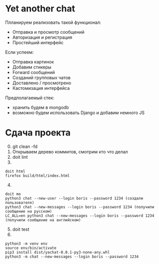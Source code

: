 # Yet another chat

Плланируем реализовать такой функционал:
- Отправка и просмотр сообщений
- Авторизация и регистрация
- Простейший интерфейс

Если успеем:
- Отправка картинок
- Добавим стикеры
- Forward сообщений
- Созданий групповых чатов
- Доставлено / просмотрено
- Кастомизация интерфейса

Предполагаемый стек:
- хранить будем в mongodb
- возможно будем использовать Django и добавим немного JS

# Сдача проекта
0) git clean -fd
1) Открываем дерево коммитов, смотрим кто что делал
2) doit lint
3) 
```
doit html
firefox build/html/index.html
```
4) 
```
doit mo
python3 chat --new-user --login boris --password 1234 (создали пользователя)
python3 chat --new-messages --login boris --password 1234 (получили сообщение на русском)
LC_ALL=en python3 chat --new-messages --login boris --password 1234 (получили сообщение на английском)
```
5) doit test
6) 
```
python3 -m venv env 
source env/bin/activate
pip3 install dist/yachat-0.0.1-py3-none-any.whl
python3 -m chat --new-messages --login boris --password 1234
```
